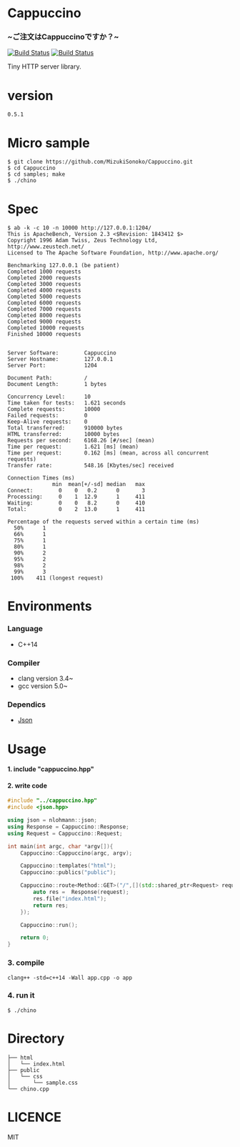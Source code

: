 # Cappuccino
### \~ご注文はCappuccinoですか？\~

[![Build Status](https://travis-ci.org/MizukiSonoko/Cappuccino.svg?branch=master)](https://travis-ci.org/MizukiSonoko/Cappuccino)
[![Build Status](https://travis-ci.org/MizukiSonoko/Cappuccino.svg?branch=develop)](https://travis-ci.org/MizukiSonoko/Cappuccino)

Tiny HTTP server library.

# version
```
0.5.1
```

# Micro sample
```shell
$ git clone https://github.com/MizukiSonoko/Cappuccino.git
$ cd Cappuccino
$ cd samples; make
$ ./chino
```

# Spec

```shell
$ ab -k -c 10 -n 10000 http://127.0.0.1:1204/
This is ApacheBench, Version 2.3 <$Revision: 1843412 $>
Copyright 1996 Adam Twiss, Zeus Technology Ltd, http://www.zeustech.net/
Licensed to The Apache Software Foundation, http://www.apache.org/

Benchmarking 127.0.0.1 (be patient)
Completed 1000 requests
Completed 2000 requests
Completed 3000 requests
Completed 4000 requests
Completed 5000 requests
Completed 6000 requests
Completed 7000 requests
Completed 8000 requests
Completed 9000 requests
Completed 10000 requests
Finished 10000 requests


Server Software:        Cappuccino
Server Hostname:        127.0.0.1
Server Port:            1204

Document Path:          /
Document Length:        1 bytes

Concurrency Level:      10
Time taken for tests:   1.621 seconds
Complete requests:      10000
Failed requests:        0
Keep-Alive requests:    0
Total transferred:      910000 bytes
HTML transferred:       10000 bytes
Requests per second:    6168.26 [#/sec] (mean)
Time per request:       1.621 [ms] (mean)
Time per request:       0.162 [ms] (mean, across all concurrent requests)
Transfer rate:          548.16 [Kbytes/sec] received

Connection Times (ms)
              min  mean[+/-sd] median   max
Connect:        0    0   0.2      0       3
Processing:     0    1  12.9      1     411
Waiting:        0    0   8.2      0     410
Total:          0    2  13.0      1     411

Percentage of the requests served within a certain time (ms)
  50%      1
  66%      1
  75%      1
  80%      1
  90%      2
  95%      2
  98%      2
  99%      3
 100%    411 (longest request)
```

# Environments

### Language
- C++14

### Compiler

- clang version 3.4~
- gcc   version 5.0~


### Dependics
- [Json](https://github.com/nlohmann/json)

# Usage

#### 1. include "cappuccino.hpp"
#### 2. write code
```cpp
#include "../cappuccino.hpp"
#include <json.hpp>

using json = nlohmann::json;
using Response = Cappuccino::Response;
using Request = Cappuccino::Request;

int main(int argc, char *argv[]){
	Cappuccino::Cappuccino(argc, argv);

	Cappuccino::templates("html");
	Cappuccino::publics("public");

	Cappuccino::route<Method::GET>("/",[](std::shared_ptr<Request> request) -> Response{
		auto res =  Response(request);
		res.file("index.html");
		return res;
	});

	Cappuccino::run();

	return 0;
}
```

### 3. compile
```shell
clang++ -std=c++14 -Wall app.cpp -o app
```
### 4. run it
```shell
$ ./chino
```

# Directory
```
├── html
│   └── index.html
├── public
│   └── css
│       └── sample.css
└── chino.cpp
```

# LICENCE
MIT
